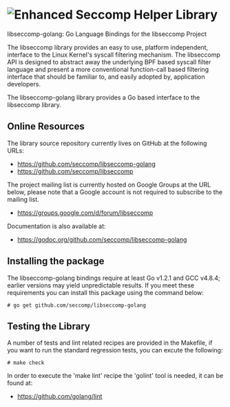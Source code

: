 ![Enhanced Seccomp Helper Library](https://github.com/seccomp/libseccomp-artwork/blob/master/logo/libseccomp-color_text.png)
===============================================================================
libseccomp-golang: Go Language Bindings for the libseccomp Project

The libseccomp library provides an easy to use, platform independent, interface
to the Linux Kernel's syscall filtering mechanism.  The libseccomp API is
designed to abstract away the underlying BPF based syscall filter language and
present a more conventional function-call based filtering interface that should
be familiar to, and easily adopted by, application developers.

The libseccomp-golang library provides a Go based interface to the libseccomp
library.

## Online Resources

The library source repository currently lives on GitHub at the following URLs:

* https://github.com/seccomp/libseccomp-golang
* https://github.com/seccomp/libseccomp

The project mailing list is currently hosted on Google Groups at the URL below,
please note that a Google account is not required to subscribe to the mailing
list.

* https://groups.google.com/d/forum/libseccomp

Documentation is also available at:

* https://godoc.org/github.com/seccomp/libseccomp-golang

## Installing the package

The libseccomp-golang bindings require at least Go v1.2.1 and GCC v4.8.4;
earlier versions may yield unpredictable results.  If you meet these
requirements you can install this package using the command below:

	# go get github.com/seccomp/libseccomp-golang

## Testing the Library

A number of tests and lint related recipes are provided in the Makefile, if
you want to run the standard regression tests, you can excute the following:

	# make check

In order to execute the 'make lint' recipe the 'golint' tool is needed, it
can be found at:

* https://github.com/golang/lint
